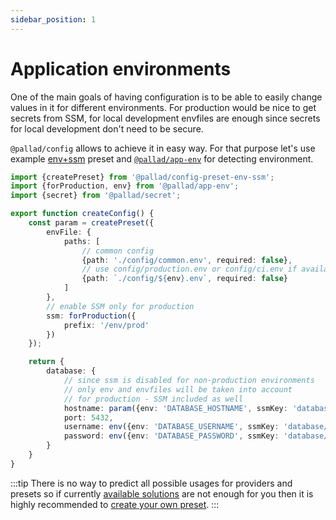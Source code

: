 ```yaml
---
sidebar_position: 1
---
```


# Application environments

One of the main goals of having configuration is to be able to easily change values in it for different environments.
For production would be nice to get secrets from SSM,
for local development envfiles are enough since secrets for local development don't need to be secure.

`@pallad/config` allows to achieve it in easy way. 
For that purpose let's use example [env+ssm](../presets#env-ssm) preset and [`@pallad/app-env`](https://github.com/pallad-ts/app-env) for detecting environment.

```ts
import {createPreset} from '@pallad/config-preset-env-ssm';
import {forProduction, env} from '@pallad/app-env';
import {secret} from '@pallad/secret';

export function createConfig() {
    const param = createPreset({
        envFile: {
            paths: [
                // common config
                {path: './config/common.env', required: false},
                // use config/production.env or config/ci.env if available
                {path: `./config/${env}.env`, required: false}
            ]
        },
        // enable SSM only for production
        ssm: forProduction({
            prefix: '/env/prod'
        })
    });

    return {
        database: {
            // since ssm is disabled for non-production environments
            // only env and envfiles will be taken into account
            // for production - SSM included as well
            hostname: param({env: 'DATABASE_HOSTNAME', ssmKey: 'database/hostname'}),
            port: 5432,
            username: env({env: 'DATABASE_USERNAME', ssmKey: 'database/username'}, {transformer: secret}),
            password: env({env: 'DATABASE_PASSWORD', ssmKey: 'database/password'}, {transformer: secret})
        }
    }
}
```

:::tip
There is no way to predict all possible usages for providers and presets so if currently [available solutions](../presets) 
are not enough for you then it is highly recommended to [create your own preset](../presets#custom-preset).
:::
